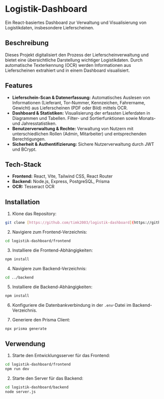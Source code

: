 # Logistik-Dashboard

Ein React-basiertes Dashboard zur Verwaltung und Visualisierung von Logistikdaten, insbesondere Lieferscheinen.

## Beschreibung

Dieses Projekt digitalisiert den Prozess der Lieferscheinverwaltung und bietet eine übersichtliche Darstellung wichtiger Logistikdaten. Durch automatische Texterkennung (OCR) werden Informationen aus Lieferscheinen extrahiert und in einem Dashboard visualisiert.

## Features

*   **Lieferschein-Scan & Datenerfassung:** Automatisches Auslesen von Informationen (Lieferant, Tor-Nummer, Kennzeichen, Fahrername, Gewicht) aus Lieferscheinen (PDF oder Bild) mittels OCR.
*   **Dashboard & Statistiken:** Visualisierung der erfassten Lieferdaten in Diagrammen und Tabellen. Filter- und Sortierfunktionen sowie Monats- und Jahresstatistiken.
*   **Benutzerverwaltung & Rechte:** Verwaltung von Nutzern mit unterschiedlichen Rollen (Admin, Mitarbeiter) und entsprechenden Berechtigungen.
*   **Sicherheit & Authentifizierung:** Sichere Nutzerverwaltung durch JWT und BCrypt.

## Tech-Stack

*   **Frontend:** React, Vite, Tailwind CSS, React Router
*   **Backend:** Node.js, Express, PostgreSQL, Prisma
*   **OCR:** Tesseract OCR

## Installation

1.  Klone das Repository:

```bash
git clone [https://github.com/timk2003/logistik-dashboard](https://github.com/timk2003/logistik-dashboard)
```

2.  Navigiere zum Frontend-Verzeichnis:

```bash
cd logistik-dashboard/frontend
```

3.  Installiere die Frontend-Abhängigkeiten:

```bash
npm install
```

4.  Navigiere zum Backend-Verzeichnis:

```bash
cd ../backend
```

5.  Installiere die Backend-Abhängigkeiten:

```bash
npm install
```

6.  Konfiguriere die Datenbankverbindung in der `.env`-Datei im Backend-Verzeichnis.

7.  Generiere den Prisma Client:

```bash
npx prisma generate
```

## Verwendung

1.  Starte den Entwicklungsserver für das Frontend:

```bash
cd logistik-dashboard/frontend
npm run dev
```

2.  Starte den Server für das Backend:

```bash
cd logistik-dashboard/backend
node server.js
```
